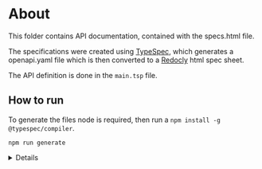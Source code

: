 # About

This folder contains API documentation, contained with the specs.html file.

The specifications were created using [TypeSpec](https://typespec.io/), which generates a openapi.yaml file which is then converted to a [Redocly](https://redocly.com/) html spec sheet.

The API definition is done in the `main.tsp` file.

## How to run

To generate the files node is required, then run a `npm install -g @typespec/compiler`.

```#Bash
npm run generate
```

<details>

The generate command will first install the project via `npm install`, then generate the openapi.yaml file, by doing the command 

```#Bash
tsp compile .
```

The command will then execute the redocly build command:

```#Bash
redocly build-docs ./tsp-output/@typespec/openapi3/openapi.yaml -o api-specs.html
```

</details>
